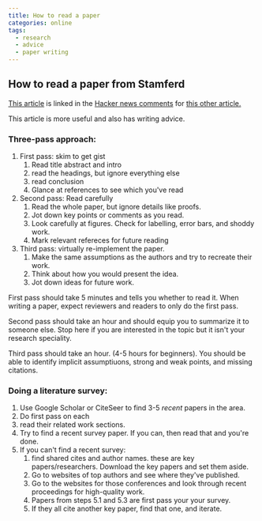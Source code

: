 ```yaml
---
title: How to read a paper
categories: online
tags:
  - research
  - advice
  - paper writing
---
```



## How to read a paper from Stamferd

[This article](https://web.stanford.edu/class/ee384m/Handouts/HowtoReadPaper.pdf) is linked in the [Hacker news comments](https://news.ycombinator.com/item?id=24986727) for [this other article.](https://www.sciencemag.org/careers/2016/03/how-seriously-read-scientific-paper)

This article is more useful and also has writing advice.

### Three-pass approach:

1. First pass: skim to get gist
   1. Read title abstract and intro
   2. read the headings, but ignore everything else
   3. read conclusion
   4. Glance at references to see which you've read
2. Second pass: Read carefully
   1. Read the whole paper, but ignore details like proofs.
   2. Jot down key points or comments as you read.
   3. Look carefully at figures. Check for labelling, error bars, and shoddy work.
   4. Mark relevant refereces for future reading
3. Third pass: virtually re-implement the paper.
   1. Make the same assumptions as the authors and try to recreate their work.
   1. Think about how you would present the idea.
   2. Jot down ideas for future work.

First pass should take 5 minutes and tells you whether to read it. When writing a paper, expect reviewers and readers to only do the first pass.

Second pass should take an hour and should equip you to summarize it to someone else. Stop here if you are interested in the topic but it isn't your research speciality.

Third pass should take an hour. (4-5 hours for beginners). You should be able to identify implicit assumptiuons, strong and weak points, and missing citations.

### Doing a literature survey:

1. Use Google Scholar or CiteSeer to find 3-5 *recent* papers in the area. 
2. Do first pass on each
3. read their related work sections.
4. Try to find a recent survey paper. If you can, then read that and you're done.
5. If you can't find a recent survey:
   1.  find shared cites and author names. these are key papers/researchers. Download the key papers and set them aside.
   2. Go to websites of top authors and see where they've published.
   3. Go to the websites for those conferences and look through recent proceedings for high-quality work.
   4. Papers from steps 5.1 and 5.3 are first pass your your survey.
   5. If they all cite another key paper, find that one, and iterate.
